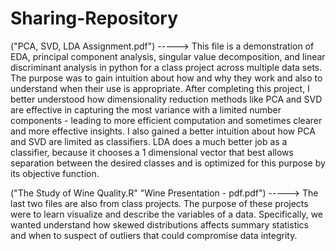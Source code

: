 # Sharing-Repository

("PCA, SVD, LDA Assignment.pdf") -----> 
This file is a demonstration of EDA, principal component analysis, singular value decomposition, and linear discriminant analysis in python
for a class project across multiple data sets. The purpose was to gain intuition about how and why they work and also to understand when their use is appropriate. 
After completing this project, I better understood how dimensionality reduction methods like PCA and SVD are effective in capturing the most variance
with a limited number components - leading to more efficient computation and sometimes clearer and more effective insights. I also gained a better intuition
about how PCA and SVD are limited as classifiers. LDA does a much better job as a classifier, because it chooses a 1 dimensional vector that best allows 
separation between the desired classes and is optimized for this purpose by its objective function. 


("The Study of Wine Quality.R"
"Wine Presentation - pdf.pdf") ----->
The last two files are also from class projects. The purpose of these projects were to learn visualize and describe the variables of a data. 
Specifically, we wanted understand how skewed distributions affects summary statistics and when to suspect of outliers that could compromise
data integrity.
